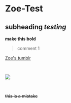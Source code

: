 # Zoe-Test
## subheading *testing*
**make this bold**
> comment 1

[Zoe's tumblr](www.foreverlikesisters.tumblr.com)

<br>

![](https://muppetmindset.files.wordpress.com/2014/06/zoe.png)

<br>

~~this is a mistake~~
